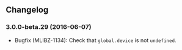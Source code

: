 ## Changelog
### 3.0.0-beta.29 (2016-06-07)
* Bugfix (MLIBZ-1134): Check that `global.device` is not `undefined`.

